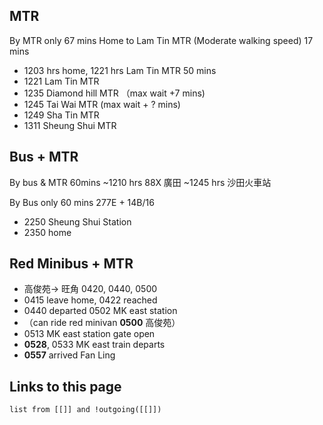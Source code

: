 
## MTR
By MTR only 67 mins
Home to Lam Tin MTR (Moderate walking speed)
17 mins
- 1203 hrs home, 1221 hrs Lam Tin MTR
50 mins
- 1221 Lam Tin MTR 
- 1235 Diamond hill MTR （max wait +7 mins)
- 1245 Tai Wai MTR (max wait + ? mins)
- 1249 Sha Tin MTR
- 1311 Sheung Shui MTR

## Bus + MTR
By bus & MTR 60mins
 ~1210 hrs 88X 廣田 
 ~1245 hrs 沙田火車站
 

By Bus only 60 mins
277E + 14B/16
- 2250 Sheung Shui Station
- 2350 home

## Red Minibus + MTR
- 高俊苑-> 旺角 0420, 0440, 0500
- 0415 leave home, 0422 reached 
- 0440 departed 0502 MK east station
- （can ride red minivan **0500** 高俊苑）
- 0513 MK east station gate open
- **0528**, 0533 MK east train departs
-  **0557** arrived Fan Ling

## Links to this page
```dataview
list from [[]] and !outgoing([[]])
```